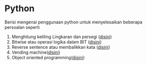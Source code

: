 # Python

Berisi mengenai penggunaan python untuk menyelesaikan beberapa persoalan seperti
1. Menghitung keliling Lingkaran dan persegi ([disini](https://github.com/Rchampz/Python/blob/main/Luas%20lingkaran%20dan%20persegi.py))
2. Bitwise atau operasi logika dalam BIT ([disini](https://github.com/Rchampz/Python/blob/main/bitwise.py))
3. Reverse sentence atau membalikkan kata ([disini](https://github.com/Rchampz/Python/blob/main/Reverse%20sentences.py))
4. Vending machine([disini](https://github.com/Rchampz/Python/blob/main/vending.py))
5. Object oriented programming([disini](https://github.com/Rchampz/Python/blob/main/Learning%20OOP.py))
